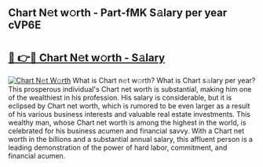 ## Chart N𝚎t w𝚘rth - Part-fMK S𝚊lary per year cVP6E

# <h2><a href="http://gc0bwz.nevu.top/?p=Chart">🔗 👉🔴 Chart N𝚎t w𝚘rth - S𝚊lary</a></h2>

[![Chart N𝚎t W𝚘rth](https://i.imgur.com/Oavwk0R.jpeg)](http://gc0bwz.nevu.top/?p=Chart)
What is Chart n𝚎t w𝚘rth? What is Chart s𝚊lary per year?
This prosperous individual's Chart net worth is substantial, making him one of the wealthiest in his profession. His salary is considerable, but it is eclipsed by Chart net worth, which is rumored to be even larger as a result of his various business interests and valuable real estate investments. This wealthy man, whose Chart net worth is among the highest in the world, is celebrated for his business acumen and financial savvy. With a Chart net worth in the billions and a substantial annual salary, this affluent person is a leading demonstration of the power of hard labor, commitment, and financial acumen.
